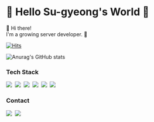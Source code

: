 
<div>
<h1>🖤 Hello Su-gyeong's World 🖤</h1>

👋 Hi there!
<br> I'm a growing server developer. 🌱


[![Hits](https://hits.seeyoufarm.com/api/count/incr/badge.svg?url=https%3A%2F%2Fgithub.com%2Fahnsugyeong&count_bg=%23FFAEA5&title_bg=%23555555&icon=github.svg&icon_color=%23E7E7E7&title=hits&edge_flat=false)](https://hits.seeyoufarm.com)

![Anurag's GitHub stats](https://github-readme-stats-sigma-five.vercel.app/api?username=ahnsugyeong&count_private=true&show_icons=true&theme=graywhite&hide_title=true&layout=compact) 



</p>
<h3>Tech Stack</h3>
<p>
    <img src="https://img.shields.io/badge/Spring-6DB33F?style=for-the-badge&logo=spring&logoColor=white"/></a>&nbsp;
    <img src="https://img.shields.io/badge/Java-007396?style=for-the-badge&logo=Java&logoColor=white"/></a>&nbsp;
    <img src="https://img.shields.io/badge/C++-00599C?style=for-the-badge&logo=C%2B%2B&logoColor=white"/></a>&nbsp;
    <img src="https://img.shields.io/badge/Python-3766AB?style=for-the-badge&logo=Python&logoColor=white"/></a>&nbsp;
    <img src="https://img.shields.io/badge/Swift-F05138?style=for-the-badge&logo=swift&logoColor=white"/></a>&nbsp;
    <img src="https://img.shields.io/badge/Kotlin-7F52FF?style=for-the-badge&logo=kotlin&logoColor=white"/></a>&nbsp;

</p>
<h3>Contact</h3>
<p>
  <a href="https://suddiyo.tistory.com/"><img src="https://img.shields.io/badge/Tech%20Blog-262626?style=flat-square&logo=D-Wave Systems&logoColor=white&link=https://suddiyo.tistory.com"/></a>&nbsp
  <a href="mailto:suddiyo@naver.com"><img src="https://img.shields.io/badge/mail-2DB400?style=flat-square&logo=Gmail&logoColor=white&link=mailto:suddiyo@naver.com"/></a>
</p>

</div>

